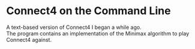 # Connect4 on the Command Line
A text-based version of Connect4 I began a while ago. \
The program contains an implementation of the Minimax algorithm to play Connect4 against.